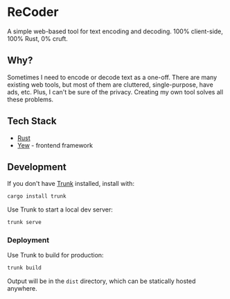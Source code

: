 # ReCoder

A simple web-based tool for text encoding and decoding. 100% client-side,
100% Rust, 0% cruft.

## Why?

Sometimes I need to encode or decode text as a one-off. There are
many existing web tools, but most of them are cluttered,
single-purpose, have ads, etc. Plus, I can't be sure of the privacy.
Creating my own tool solves all these problems.

## Tech Stack

- [Rust](https://www.rust-lang.org)
- [Yew](https://yew.rs) - frontend framework

## Development

If you don't have [Trunk](https://trunkrs.dev) installed, install with:

```bash
cargo install trunk
```

Use Trunk to start a local dev server:

```bash
trunk serve
```

### Deployment

Use Trunk to build for production:

```bash
trunk build
```

Output will be in the `dist` directory, which can be statically hosted
anywhere.
